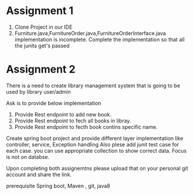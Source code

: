 # Assignment 1

1. Clone Project in our IDE 
2. Furniture.java,FurnitureOrder.java,FurnitureOrderInterface.java  implementation is incomplete.
 Complete the implementation so that all the junits get's passed


# Assignment 2

There is a need to create library management system that is going to be used by library user/admin

Ask is to provide below implementation

1. Provide Rest endpoint to add new book.
2. Provide Rest endpoint to fech all books in libray.
3. Provide Rest endpoint to fecth book contins specific name.

Create spring boot project and provide different layer implementation like controller, service, Exception handling
Also plese add junit test case for each case. you can use appropriate collection to show correct data.
Focus is not on databse. 


Upon completing both assignemtns please upload that on your personal git account and share the link.

prerequisite 
Spring boot, Maven , git, java8 



